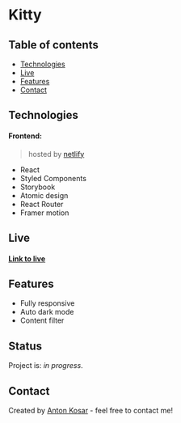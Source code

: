 # Kitty

## Table of contents
* [Technologies](#technologies)
* [Live](#Live)
* [Features](#features)
* [Contact](#contact)

## Technologies
#### Frontend: 
>hosted by [netlify](https://www.netlify.com/)
* React
* Styled Components
* Storybook
* Atomic design
* React Router
* Framer motion

## Live
#### [Link to live](https://kitten-hotel4cats.netlify.app/) <br/>

## Features
* Fully responsive
* Auto dark mode
* Content filter

## Status
Project is: _in progress_.

## Contact
Created by [Anton Kosar](https://www.linkedin.com/in/anton-kosar-51a33617a/) - feel free to contact me!